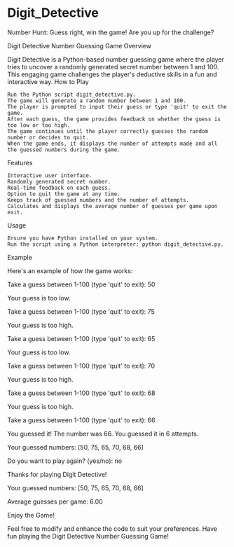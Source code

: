 # Digit_Detective
Number Hunt: Guess right, win the game! Are you up for the challenge?

Digit Detective Number Guessing Game
Overview

Digit Detective is a Python-based number guessing game where the player tries to uncover a randomly generated secret number between 1 and 100. This engaging game challenges the player's deductive skills in a fun and interactive way.
How to Play

    Run the Python script digit_detective.py.
    The game will generate a random number between 1 and 100.
    The player is prompted to input their guess or type 'quit' to exit the game.
    After each guess, the game provides feedback on whether the guess is too low or too high.
    The game continues until the player correctly guesses the random number or decides to quit.
    When the game ends, it displays the number of attempts made and all the guessed numbers during the game.

Features

    Interactive user interface.
    Randomly generated secret number.
    Real-time feedback on each guess.
    Option to quit the game at any time.
    Keeps track of guessed numbers and the number of attempts.
    Calculates and displays the average number of guesses per game upon exit.

Usage

    Ensure you have Python installed on your system.
    Run the script using a Python interpreter: python digit_detective.py.

Example

Here's an example of how the game works: <br>

Take a guess between 1-100 (type 'quit' to exit): 50

 Your guess is too low. <br>

Take a guess between 1-100 (type 'quit' to exit): 75

Your guess is too high.

Take a guess between 1-100 (type 'quit' to exit): 65

Your guess is too low.

Take a guess between 1-100 (type 'quit' to exit): 70

Your guess is too high.

Take a guess between 1-100 (type 'quit' to exit): 68

Your guess is too high.

Take a guess between 1-100 (type 'quit' to exit): 66

You guessed it! The number was 66. You guessed it in 6 attempts.

Your guessed numbers: [50, 75, 65, 70, 68, 66]

Do you want to play again? (yes/no): no

Thanks for playing Digit Detective!

Your guessed numbers: [50, 75, 65, 70, 68, 66]

Average guesses per game: 6.00


Enjoy the Game!

Feel free to modify and enhance the code to suit your preferences. Have fun playing the Digit Detective Number Guessing Game!
